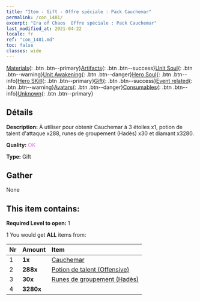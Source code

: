 ```yaml
---
title: "Item - Gift - Offre spéciale : Pack Cauchemar"
permalink: /con_1481/
excerpt: "Era of Chaos  Offre spéciale : Pack Cauchemar"
last_modified_at: 2021-04-22
locale: fr
ref: "con_1481.md"
toc: false
classes: wide
---
```

 [Materials](/ItemsFR/){: .btn .btn--primary}[Artifacts](/ItemsFR/Artifacts/){: .btn .btn--success}[Unit Soul](/ItemsFR/UnitSoul/){: .btn .btn--warning}[Unit Awakening](/ItemsFR/UnitAwakening/){: .btn .btn--danger}[Hero Soul](/ItemsFR/HeroSoul/){: .btn .btn--info}[Hero SKill](/ItemsFR/HeroSkill/){: .btn .btn--primary}[Gift](/ItemsFR/Gift/){: .btn .btn--success}[Event related](/ItemsFR/Events/){: .btn .btn--warning}[Avatars](/ItemsFR/Avatars/){: .btn .btn--danger}[Consumables](/ItemsFR/Consumables/){: .btn .btn--info}[Unknown](/ItemsFR/Unknown/){: .btn .btn--primary}

## Détails
 **Description:** À utiliser pour obtenir Cauchemar à 3 étoiles x1, potion de talent d'attaque x288, runes de groupement (Hadès) x30 et diamant x3280.

 **Quality:** <span style="color: #DA70D6">OK</span>

 **Type:** Gift

## Gather

  None

## This item contains:

 **Required Level to open:** 1

 1 You would get **ALL** items  from:

  | Nr | Amount |     Item    |
  |:---|:-------|:------------|
  | 1 |  **1x** | [Cauchemar](/fr/units/Nightmare/) |  | 
  | 2 |  **288x** | [Potion de talent (Offensive)](/ItemsFR/con_786/) |  | 
  | 3 |  **30x** | [Runes de groupement (Hadès)](/ItemsFR/con_777/) |  | 
  | 4 |  **3280x** | <i class="fas fa-gem"/> |  | 
